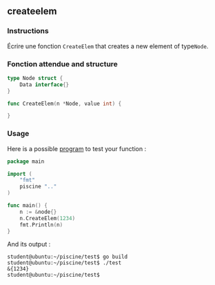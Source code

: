 ## createelem

### Instructions

Écrire une fonction `CreateElem` that creates a new element of type`Node`.

### Fonction attendue and structure

```go
type Node struct {
	Data interface{}
}

func CreateElem(n *Node, value int) {

}
```

### Usage

Here is a possible [program](TODO-LINK) to test your function :

```go
package main

import (
	"fmt"
	piscine ".."
)

func main() {
	n := &node{}
	n.CreateElem(1234)
	fmt.Println(n)
}
```

And its output :

```console
student@ubuntu:~/piscine/test$ go build
student@ubuntu:~/piscine/test$ ./test
&{1234}
student@ubuntu:~/piscine/test$
```
